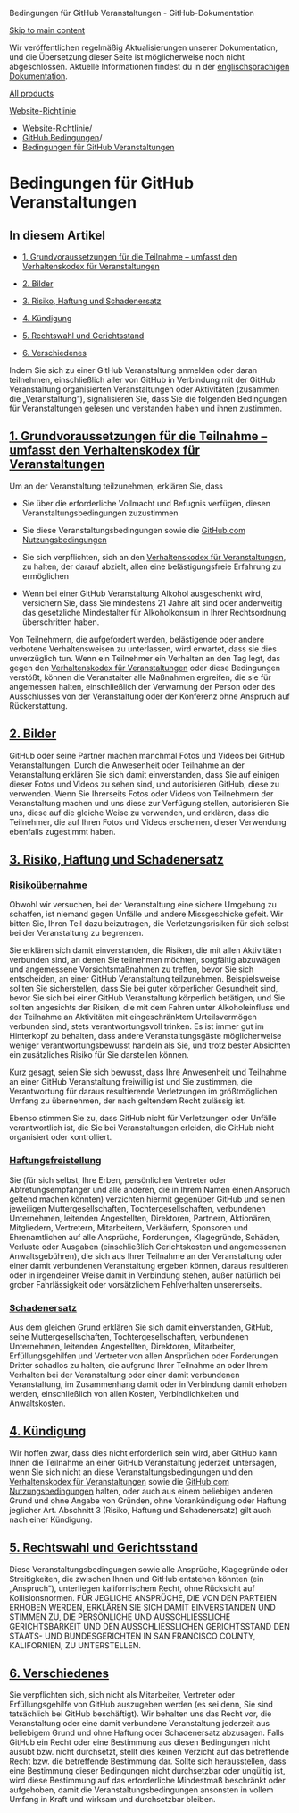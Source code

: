 Bedingungen für GitHub Veranstaltungen - GitHub-Dokumentation

[Skip to main content](#main-content)

Wir veröffentlichen regelmäßig Aktualisierungen unserer Dokumentation, und die Übersetzung dieser Seite ist möglicherweise noch nicht abgeschlossen. Aktuelle Informationen findest du in der [englischsprachigen Dokumentation](/en).

[All products](/de)

[Website-Richtlinie](/de/site-policy)

* [Website-Richtlinie](/de/site-policy)/
* [GitHub Bedingungen](/de/site-policy/github-terms)/
* [Bedingungen für GitHub Veranstaltungen](/de/site-policy/github-terms/github-event-terms)

Bedingungen für GitHub Veranstaltungen
==========

In diesem Artikel
----------

* [1. Grundvoraussetzungen für die Teilnahme – umfasst den Verhaltenskodex für Veranstaltungen](#1-basic-requirements-to-attend---including-the-event-code-of-conduct)

* [2. Bilder](#2-pictures)

* [3. Risiko, Haftung und Schadenersatz](#3-risk-liability-and-indemnity)

* [4. Kündigung](#4-termination)

* [5. Rechtswahl und Gerichtsstand](#5-choice-of-law-and-venue)

* [6. Verschiedenes](#6-miscellaneous-terms)

Indem Sie sich zu einer GitHub Veranstaltung anmelden oder daran teilnehmen, einschließlich aller von GitHub in Verbindung mit der GitHub Veranstaltung organisierten Veranstaltungen oder Aktivitäten (zusammen die „Veranstaltung“), signalisieren Sie, dass Sie die folgenden Bedingungen für Veranstaltungen gelesen und verstanden haben und ihnen zustimmen.

[1. Grundvoraussetzungen für die Teilnahme – umfasst den Verhaltenskodex für Veranstaltungen](#1-basic-requirements-to-attend---including-the-event-code-of-conduct)
----------

Um an der Veranstaltung teilzunehmen, erklären Sie, dass

* Sie über die erforderliche Vollmacht und Befugnis verfügen, diesen Veranstaltungsbedingungen zuzustimmen

* Sie diese Veranstaltungsbedingungen sowie die [GitHub.com Nutzungsbedingungen](/de/site-policy/github-terms/github-terms-of-service)

* Sie sich verpflichten, sich an den [Verhaltenskodex für Veranstaltungen](/de/site-policy/github-terms/github-event-code-of-conduct), zu halten, der darauf abzielt, allen eine belästigungsfreie Erfahrung zu ermöglichen

* Wenn bei einer GitHub Veranstaltung Alkohol ausgeschenkt wird, versichern Sie, dass Sie mindestens 21 Jahre alt sind oder anderweitig das gesetzliche Mindestalter für Alkoholkonsum in Ihrer Rechtsordnung überschritten haben.

Von Teilnehmern, die aufgefordert werden, belästigende oder andere verbotene Verhaltensweisen zu unterlassen, wird erwartet, dass sie dies unverzüglich tun. Wenn ein Teilnehmer ein Verhalten an den Tag legt, das gegen den [Verhaltenskodex für Veranstaltungen](/de/site-policy/github-terms/github-event-code-of-conduct) oder diese Bedingungen verstößt, können die Veranstalter alle Maßnahmen ergreifen, die sie für angemessen halten, einschließlich der Verwarnung der Person oder des Ausschlusses von der Veranstaltung oder der Konferenz ohne Anspruch auf Rückerstattung.

[2. Bilder](#2-pictures)
----------

GitHub oder seine Partner machen manchmal Fotos und Videos bei GitHub Veranstaltungen. Durch die Anwesenheit oder Teilnahme an der Veranstaltung erklären Sie sich damit einverstanden, dass Sie auf einigen dieser Fotos und Videos zu sehen sind, und autorisieren GitHub, diese zu verwenden. Wenn Sie Ihrerseits Fotos oder Videos von Teilnehmern der Veranstaltung machen und uns diese zur Verfügung stellen, autorisieren Sie uns, diese auf die gleiche Weise zu verwenden, und erklären, dass die Teilnehmer, die auf Ihren Fotos und Videos erscheinen, dieser Verwendung ebenfalls zugestimmt haben.

[3. Risiko, Haftung und Schadenersatz](#3-risk-liability-and-indemnity)
----------

### [Risikoübernahme](#assumption-of-risk) ###

Obwohl wir versuchen, bei der Veranstaltung eine sichere Umgebung zu schaffen, ist niemand gegen Unfälle und andere Missgeschicke gefeit. Wir bitten Sie, Ihren Teil dazu beizutragen, die Verletzungsrisiken für sich selbst bei der Veranstaltung zu begrenzen.

Sie erklären sich damit einverstanden, die Risiken, die mit allen Aktivitäten verbunden sind, an denen Sie teilnehmen möchten, sorgfältig abzuwägen und angemessene Vorsichtsmaßnahmen zu treffen, bevor Sie sich entscheiden, an einer GitHub Veranstaltung teilzunehmen. Beispielsweise sollten Sie sicherstellen, dass Sie bei guter körperlicher Gesundheit sind, bevor Sie sich bei einer GitHub Veranstaltung körperlich betätigen, und Sie sollten angesichts der Risiken, die mit dem Fahren unter Alkoholeinfluss und der Teilnahme an Aktivitäten mit eingeschränktem Urteilsvermögen verbunden sind, stets verantwortungsvoll trinken. Es ist immer gut im Hinterkopf zu behalten, dass andere Veranstaltungsgäste möglicherweise weniger verantwortungsbewusst handeln als Sie, und trotz bester Absichten ein zusätzliches Risiko für Sie darstellen können.

Kurz gesagt, seien Sie sich bewusst, dass Ihre Anwesenheit und Teilnahme an einer GitHub Veranstaltung freiwillig ist und Sie zustimmen, die Verantwortung für daraus resultierende Verletzungen im größtmöglichen Umfang zu übernehmen, der nach geltendem Recht zulässig ist.

Ebenso stimmen Sie zu, dass GitHub nicht für Verletzungen oder Unfälle verantwortlich ist, die Sie bei Veranstaltungen erleiden, die GitHub nicht organisiert oder kontrolliert.

### [Haftungsfreistellung](#release-of-liability) ###

Sie (für sich selbst, Ihre Erben, persönlichen Vertreter oder Abtretungsempfänger und alle anderen, die in Ihrem Namen einen Anspruch geltend machen könnten) verzichten hiermit gegenüber GitHub und seinen jeweiligen Muttergesellschaften, Tochtergesellschaften, verbundenen Unternehmen, leitenden Angestellten, Direktoren, Partnern, Aktionären, Mitgliedern, Vertretern, Mitarbeitern, Verkäufern, Sponsoren und Ehrenamtlichen auf alle Ansprüche, Forderungen, Klagegründe, Schäden, Verluste oder Ausgaben (einschließlich Gerichtskosten und angemessenen Anwaltsgebühren), die sich aus Ihrer Teilnahme an der Veranstaltung oder einer damit verbundenen Veranstaltung ergeben können, daraus resultieren oder in irgendeiner Weise damit in Verbindung stehen, außer natürlich bei grober Fahrlässigkeit oder vorsätzlichem Fehlverhalten unsererseits.

### [Schadenersatz](#indemnity) ###

Aus dem gleichen Grund erklären Sie sich damit einverstanden, GitHub, seine Muttergesellschaften, Tochtergesellschaften, verbundenen Unternehmen, leitenden Angestellten, Direktoren, Mitarbeiter, Erfüllungsgehilfen und Vertreter von allen Ansprüchen oder Forderungen Dritter schadlos zu halten, die aufgrund Ihrer Teilnahme an oder Ihrem Verhalten bei der Veranstaltung oder einer damit verbundenen Veranstaltung, im Zusammenhang damit oder in Verbindung damit erhoben werden, einschließlich von allen Kosten, Verbindlichkeiten und Anwaltskosten.

[4. Kündigung](#4-termination)
----------

Wir hoffen zwar, dass dies nicht erforderlich sein wird, aber GitHub kann Ihnen die Teilnahme an einer GitHub Veranstaltung jederzeit untersagen, wenn Sie sich nicht an diese Veranstaltungsbedingungen und den [Verhaltenskodex für Veranstaltungen](/de/site-policy/github-terms/github-event-code-of-conduct) sowie die [GitHub.com Nutzungsbedingungen](/de/site-policy/github-terms/github-terms-of-service) halten, oder auch aus einem beliebigen anderen Grund und ohne Angabe von Gründen, ohne Vorankündigung oder Haftung jeglicher Art. Abschnitt 3 (Risiko, Haftung und Schadenersatz) gilt auch nach einer Kündigung.

[5. Rechtswahl und Gerichtsstand](#5-choice-of-law-and-venue)
----------

Diese Veranstaltungsbedingungen sowie alle Ansprüche, Klagegründe oder Streitigkeiten, die zwischen Ihnen und GitHub entstehen könnten (ein „Anspruch“), unterliegen kalifornischem Recht, ohne Rücksicht auf Kollisionsnormen. FÜR JEGLICHE ANSPRÜCHE, DIE VON DEN PARTEIEN ERHOBEN WERDEN, ERKLÄREN SIE SICH DAMIT EINVERSTANDEN UND STIMMEN ZU, DIE PERSÖNLICHE UND AUSSCHLIESSLICHE GERICHTSBARKEIT UND DEN AUSSCHLIESSLICHEN GERICHTSSTAND DEN STAATS- UND BUNDESGERICHTEN IN SAN FRANCISCO COUNTY, KALIFORNIEN, ZU UNTERSTELLEN.

[6. Verschiedenes](#6-miscellaneous-terms)
----------

Sie verpflichten sich, sich nicht als Mitarbeiter, Vertreter oder Erfüllungsgehilfe von GitHub auszugeben werden (es sei denn, Sie sind tatsächlich bei GitHub beschäftigt). Wir behalten uns das Recht vor, die Veranstaltung oder eine damit verbundene Veranstaltung jederzeit aus beliebigem Grund und ohne Haftung oder Schadenersatz abzusagen. Falls GitHub ein Recht oder eine Bestimmung aus diesen Bedingungen nicht ausübt bzw. nicht durchsetzt, stellt dies keinen Verzicht auf das betreffende Recht bzw. die betreffende Bestimmung dar. Sollte sich herausstellen, dass eine Bestimmung dieser Bedingungen nicht durchsetzbar oder ungültig ist, wird diese Bestimmung auf das erforderliche Mindestmaß beschränkt oder aufgehoben, damit die Veranstaltungsbedingungen ansonsten in vollem Umfang in Kraft und wirksam und durchsetzbar bleiben.
